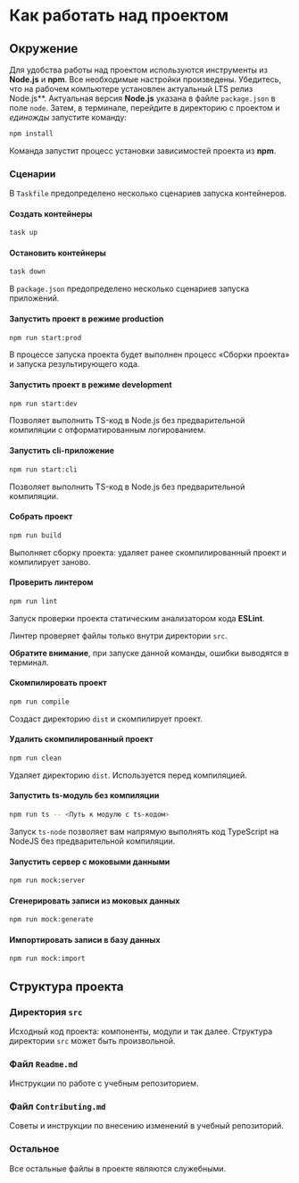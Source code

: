 # Как работать над проектом

## Окружение

Для удобства работы над проектом используются инструменты из **Node.js** и **npm**. Все необходимые настройки произведены. Убедитесь, что на рабочем компьютере установлен актуальный LTS релиз Node.js**. Актуальная версия **Node.js** указана в файле `package.json` в поле `node`. Затем, в терминале, перейдите в директорию с проектом и _единожды_ запустите команду:

```bash
npm install
```

Команда запустит процесс установки зависимостей проекта из **npm**.

### Сценарии

В `Taskfile` предопределено несколько сценариев запуска контейнеров.

#### Создать контейнеры

```bash
task up
```

#### Остановить контейнеры

```bash
task down
```

В `package.json` предопределено несколько сценариев запуска приложений.

#### Запустить проект в режиме production

```bash
npm run start:prod
```

В процессе запуска проекта будет выполнен процесс «Сборки проекта» и запуска результирующего кода.

#### Запустить проект в режиме development

```bash
npm run start:dev
```

Позволяет выполнить TS-код в Node.js без предварительной компиляции с отформатированным логированием.

#### Запустить cli-приложение

```bash
npm run start:cli
```

Позволяет выполнить TS-код в Node.js без предварительной компиляции.

#### Собрать проект

```bash
npm run build
```

Выполняет сборку проекта: удаляет ранее скомпилированный проект и компилирует заново.

#### Проверить линтером

```bash
npm run lint
```

Запуск проверки проекта статическим анализатором кода **ESLint**.

Линтер проверяет файлы только внутри директории `src`.

**Обратите внимание**, при запуске данной команды, ошибки выводятся в терминал.

#### Скомпилировать проект

```bash
npm run compile
```

Создаст директорию `dist` и скомпилирует проект.

#### Удалить скомпилированный проект

```bash
npm run clean
```

Удаляет директорию `dist`. Используется перед компиляцией.

#### Запустить ts-модуль без компиляции

```bash
npm run ts -- <Путь к модулю с ts-кодом>
```

Запуск `ts-node` позволяет вам напрямую выполнять код TypeScript на NodeJS без предварительной компиляции. 

#### Запустить сервер с моковыми данными

```bash
npm run mock:server
```

#### Сгенерировать записи из моковых данных

```bash
npm run mock:generate
```

#### Импортировать записи в базу данных

```bash
npm run mock:import
```

## Структура проекта

### Директория `src`

Исходный код проекта: компоненты, модули и так далее. Структура директории `src` может быть произвольной.

### Файл `Readme.md`

Инструкции по работе с учебным репозиторием.

### Файл `Contributing.md`

Советы и инструкции по внесению изменений в учебный репозиторий.

### Остальное

Все остальные файлы в проекте являются служебными.
